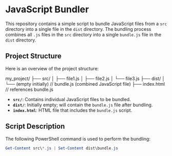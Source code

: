 # JavaScript Bundler

This repository contains a simple script to bundle JavaScript files from a `src` directory into a single file in the `dist` directory. The bundling process combines all `.js` files in the `src` directory into a single `bundle.js` file in the `dist` directory.

## Project Structure

Here is an overview of the project structure:

my_project/
├── src/
│ ├── file1.js
│ ├── file2.js
│ └── file3.js
├── dist/
│ └── (empty initially) // bundle.js (combined JavaScript file)
├── index.html // references bundle.js

- **`src/`**: Contains individual JavaScript files to be bundled.
- **`dist/`**: Initially empty; will contain the `bundle.js` file after bundling.
- **`index.html`**: HTML file that includes the `bundle.js` script.

## Script Description

The following PowerShell command is used to perform the bundling:

```powershell
Get-Content src\*.js | Set-Content dist\bundle.js
```
